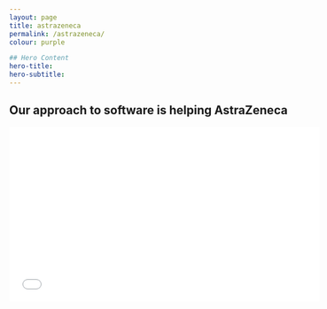 ```yaml
---
layout: page
title: astrazeneca
permalink: /astrazeneca/
colour: purple

## Hero Content
hero-title:
hero-subtitle: 
---
```


## Our approach to software is helping AstraZeneca

<div class="video">
  <iframe width="560" height="315" src="//www.youtube.com/embed/4hvbeQl2rb0" wmode="transparent" frameborder="0" allowfullscreen></iframe>
</div>
